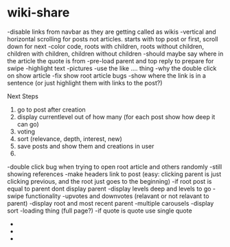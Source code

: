 # wiki-share

-disable links from navbar as they are getting called as wikis
-vertical and horizontal scrolling for posts not articles. starts with top post or first, scroll down for next
-color code, roots with children, roots without children, children with children, children without children
-should maybe say where in the article the quote is from
-pre-load parent and top reply to prepare for swipe
-highlight text
-pictures
-use the like .... thing
-why the double click on show article
-fix show root article bugs
-show where the link is in a sentence (or just highlight them with links to the post?)

Next Steps

1. go to post after creation
2. display currentlevel out of how many (for each post show how deep it can go)
3. voting
4. sort (relevance, depth, interest, new)
5. save posts and show them and creations in user
6.

-double click bug when trying to open root article and others randomly
-still showing references
-make headers link to post (easy: clicking parent is just clicking previous, and the root just goes to the beginning)
-if root post is equal to parent dont display parent
-display levels deep and levels to go
-swipe functionality
-upvotes and downvotes (relavant or not relavant to parent)
-display root and most recent parent
-multiple carousels
-display sort
-loading thing (full page?)
-if quote is quote use single quote

-
-
-
